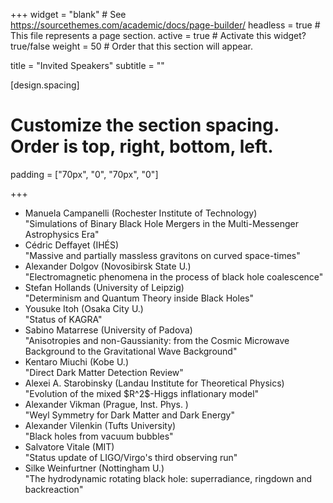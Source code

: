 +++
widget = "blank"  # See https://sourcethemes.com/academic/docs/page-builder/
headless = true  # This file represents a page section.
active = true  # Activate this widget? true/false
weight = 50  # Order that this section will appear.

title = "Invited Speakers"
subtitle = ""

[design.spacing]
  # Customize the section spacing. Order is top, right, bottom, left.
  padding = ["70px", "0", "70px", "0"]
  
+++

* Manuela Campanelli (Rochester Institute of Technology) \
    "Simulations of Binary Black Hole Mergers in the Multi-Messenger Astrophysics Era"
* Cédric Deffayet (IHÉS) \
    "Massive and partially massless gravitons on curved space-times"
* Alexander Dolgov (Novosibirsk State U.) \
    "Electromagnetic phenomena in the process of black hole coalescence"
* Stefan Hollands (University of Leipzig) \
    "Determinism and Quantum Theory inside Black Holes"
* Yousuke Itoh (Osaka City U.) \
    "Status of KAGRA"
* Sabino Matarrese (University of Padova) \
    "Anisotropies and non-Gaussianity: from the Cosmic Microwave Background to the Gravitational Wave Background"
* Kentaro Miuchi (Kobe U.) \
    "Direct Dark Matter Detection Review"
* Alexei A. Starobinsky (Landau Institute for Theoretical Physics) \
    "Evolution of the mixed \$R^2\$-Higgs inflationary model"
* Alexander Vikman (Prague, Inst. Phys. ) \
    "Weyl Symmetry for Dark Matter and Dark Energy"
* Alexander Vilenkin (Tufts University) \
    "Black holes from vacuum bubbles"
* Salvatore Vitale (MIT) \
    "Status update of LIGO/Virgo's third observing run"
* Silke Weinfurtner (Nottingham U.) \
    "The hydrodynamic rotating black hole: superradiance, ringdown and backreaction"
